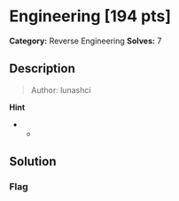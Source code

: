 # Engineering [194 pts]

**Category:** Reverse Engineering
**Solves:** 7

## Description
>Author: lunashci

**Hint**
* -

## Solution

### Flag

